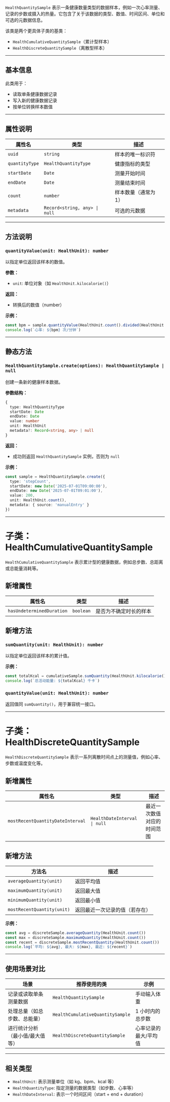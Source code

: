 `HealthQuantitySample` 表示一条健康数量类型的数据样本，例如一次心率测量、记录的步数或摄入的热量。它包含了关于该数据的类型、数值、时间区间、单位和可选的元数据信息。

该类是两个更具体子类的基类：

* `HealthCumulativeQuantitySample`（累计型样本）
* `HealthDiscreteQuantitySample`（离散型样本）

---

## 基本信息

此类用于：

* 读取单条健康数据记录
* 写入新的健康数据记录
* 按单位转换样本数值

---

## 属性说明

| 属性名            | 类型                            | 描述          |
| -------------- | ----------------------------- | ----------- |
| `uuid`         | `string`                      | 样本的唯一标识符    |
| `quantityType` | `HealthQuantityType`          | 健康指标的类型     |
| `startDate`    | `Date`                        | 测量开始时间      |
| `endDate`      | `Date`                        | 测量结束时间      |
| `count`        | `number`                      | 样本数量（通常为 1） |
| `metadata`     | `Record<string, any> \| null` | 可选的元数据      |

---

## 方法说明

### `quantityValue(unit: HealthUnit): number`

以指定单位返回该样本的数值。

**参数：**

* `unit`: 单位对象（如 `HealthUnit.kilocalorie()`）

**返回：**

* 转换后的数值（number）

**示例：**

```ts
const bpm = sample.quantityValue(HealthUnit.count().divided(HealthUnit.minute()))
console.log(`心率: ${bpm} 次/分钟`)
```

---

## 静态方法

### `HealthQuantitySample.create(options): HealthQuantitySample | null`

创建一条新的健康样本数据。

**参数结构：**

```ts
{
  type: HealthQuantityType
  startDate: Date
  endDate: Date
  value: number
  unit: HealthUnit
  metadata?: Record<string, any> | null
}
```

**返回：**

* 成功则返回 `HealthQuantitySample` 实例，否则为 `null`

**示例：**

```ts
const sample = HealthQuantitySample.create({
  type: 'stepCount',
  startDate: new Date('2025-07-01T09:00:00'),
  endDate: new Date('2025-07-01T09:01:00'),
  value: 200,
  unit: HealthUnit.count(),
  metadata: { source: 'manualEntry' }
})
```

---

# 子类：HealthCumulativeQuantitySample

`HealthCumulativeQuantitySample` 表示累计型的健康数据，例如总步数、总距离或总能量消耗等。

## 新增属性

| 属性名                       | 类型        | 描述          |
| ------------------------- | --------- | ----------- |
| `hasUndeterminedDuration` | `boolean` | 是否为不确定时长的样本 |

## 新增方法

### `sumQuantity(unit: HealthUnit): number`

以指定单位返回该样本的累计值。

**示例：**

```ts
const totalKcal = cumulativeSample.sumQuantity(HealthUnit.kilocalorie())
console.log(`总活动能量: ${totalKcal} 千卡`)
```

### `quantityValue(unit: HealthUnit): number`

返回值同 `sumQuantity()`，用于兼容统一接口。

---

# 子类：HealthDiscreteQuantitySample

`HealthDiscreteQuantitySample` 表示一系列离散时间点上的测量值，例如心率、步数或温度变化等。

## 新增属性

| 属性名                              | 类型                           | 描述            |
| -------------------------------- | ---------------------------- | ------------- |
| `mostRecentQuantityDateInterval` | `HealthDateInterval \| null` | 最近一次数值对应的时间范围 |

## 新增方法

| 方法名                        | 描述              |
| -------------------------- | --------------- |
| `averageQuantity(unit)`    | 返回平均值           |
| `maximumQuantity(unit)`    | 返回最大值           |
| `minimumQuantity(unit)`    | 返回最小值           |
| `mostRecentQuantity(unit)` | 返回最近一次记录的值（若存在） |

**示例：**

```ts
const avg = discreteSample.averageQuantity(HealthUnit.count())
const max = discreteSample.maximumQuantity(HealthUnit.count())
const recent = discreteSample.mostRecentQuantity(HealthUnit.count())
console.log(`平均: ${avg}, 最大: ${max}, 最近: ${recent}`)
```

---

## 使用场景对比

| 场景               | 推荐使用的类                           | 示例          |
| ---------------- | -------------------------------- | ----------- |
| 记录或读取单条测量数据      | `HealthQuantitySample`           | 手动输入体重      |
| 处理总量（如总步数、总能量）   | `HealthCumulativeQuantitySample` | 1 小时内的总步数   |
| 进行统计分析（最小值/最大值等） | `HealthDiscreteQuantitySample`   | 心率记录的最大/平均值 |

---

## 相关类型

* `HealthUnit`: 表示测量单位（如 kg、bpm、kcal 等）
* `HealthQuantityType`: 指定测量的数据类型（如步数、心率等）
* `HealthDateInterval`: 表示一个时间区间（start + end + duration）
